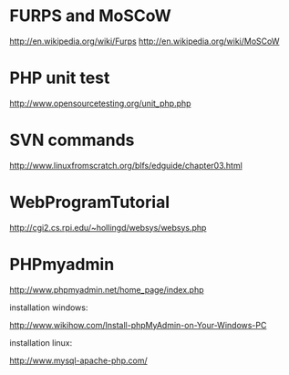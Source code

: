 # FURPS and MoSCoW #

http://en.wikipedia.org/wiki/Furps
http://en.wikipedia.org/wiki/MoSCoW

# PHP unit test #

http://www.opensourcetesting.org/unit_php.php

# SVN commands #

http://www.linuxfromscratch.org/blfs/edguide/chapter03.html

# WebProgramTutorial #

http://cgi2.cs.rpi.edu/~hollingd/websys/websys.php

# PHPmyadmin #

http://www.phpmyadmin.net/home_page/index.php

installation windows:

http://www.wikihow.com/Install-phpMyAdmin-on-Your-Windows-PC

installation linux:

http://www.mysql-apache-php.com/